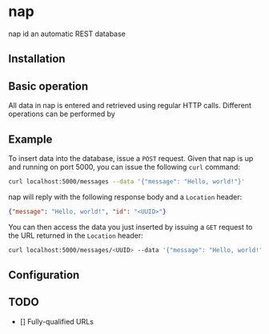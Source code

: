 # nap

nap id an automatic REST database

## Installation

## Basic operation

All data in nap is entered and retrieved using regular HTTP calls. Different operations can be performed by 

## Example

To insert data into the database, issue a `POST` request. Given that nap is up and running on port 5000, you can issue the following `curl` command:

```sh
curl localhost:5000/messages --data '{"message": "Hello, world!"}'
```

nap will reply with the following response body and a `Location` header:

```json
{"message": "Hello, world!", "id": "<UUID>"}
```

You can then access the data you just inserted by issuing a `GET` request to the URL returned in the `Location` header:

```sh
curl localhost:5000/messages/<UUID> --data '{"message": "Hello, world!"}'
```

## Configuration

## TODO

 - [] Fully-qualified URLs
